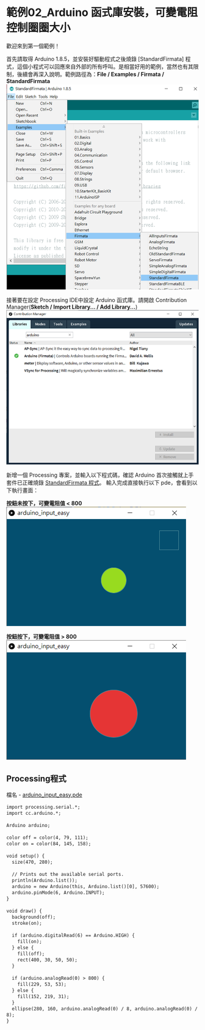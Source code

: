 # 範例02\_Arduino 函式庫安裝，可變電阻控制圈圈大小

歡迎來到第一個範例！

首先請取得 Arduino 1.8.5，並安裝好驅動程式之後燒錄 \[StandardFirmata\] 程式，這個小程式可以回應來自外部的所有呼叫。是相當好用的範例，當然也有其限制，後續會再深入說明。範例路徑為：<b>File / Examples / Firmata / StandardFirmata</b>
<br/>![](../.gitbook/assets/processing_arduino_ex01_04.png)

接著要在設定 Processing IDE中設定 Arduino 函式庫。請開啟 Contribution Manager(<b>Sketch / Import Library... / Add Library...</b>)
<br/>![](../.gitbook/assets/processing_arduino_ex01_03.png)

新增一個 Processing 專案，並輸入以下程式碼，確認 Arduino 首次接觸就上手套件已正確燒錄 [StandardFirmata 程式](https://www.arduino.cc/en/reference/firmata)。
輸入完成直接執行以下 pde，會看到以下執行畫面：

<b>按鈕未按下，可變電阻值 < 800</b><br/>
![](../.gitbook/assets/processing_arduino_ex01_01.png)

<b>按鈕按下，可變電阻值 > 800</b><br/>
![](../.gitbook/assets/processing_arduino_ex01_02.png)

## Processing程式
檔名 - [arduino_input_easy.pde](https://github.com/cavedunissin/boson/tree/master/processing_arduino/example/arduino_input_easy)
<br/>
```text
import processing.serial.*;
import cc.arduino.*;

Arduino arduino;

color off = color(4, 79, 111);
color on = color(84, 145, 158);

void setup() {
  size(470, 280);

  // Prints out the available serial ports.
  println(Arduino.list());
  arduino = new Arduino(this, Arduino.list()[0], 57600);
  arduino.pinMode(6, Arduino.INPUT);
}

void draw() {
  background(off);
  stroke(on);

  if (arduino.digitalRead(6) == Arduino.HIGH) {
    fill(on);
  } else {
    fill(off);
    rect(400, 30, 50, 50);
  }

  if (arduino.analogRead(0) > 800) {
    fill(229, 53, 53);
  } else {
    fill(152, 219, 31);
  }
  ellipse(280, 160, arduino.analogRead(0) / 8, arduino.analogRead(0) / 8);
}

```
